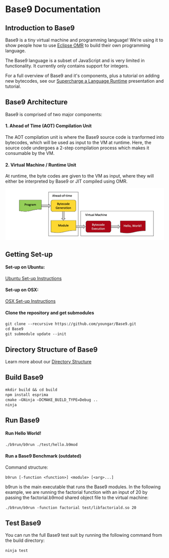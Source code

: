 # Base9 Documentation 

## Introduction to Base9

Base9 is a tiny virtual machine and programming language! We’re using it to show people how to use [Eclipse OMR] to build their own programming language. 

[Eclipse OMR]: https://github.com/eclipse/omr

The Base9 language is a subset of JavaScript and is very limited in functionality. It currently only contains support for integers. 

For a full overview of Base9 and it's components, plus a tutorial on adding new bytecodes, see our [Supercharge a Language Runtime] presentation and tutorial. 

[Supercharge a Language Runtime]: ./CASCON2017_SuperchargeALanguageRuntime.pdf


## Base9 Architecture 

Base9 is comprised of two major components:

#### 1. Ahead of Time (AOT) Compilation Unit

The AOT compilation unit is where the Base9 source code is tranformed into bytecodes, which will be used as input to the VM at runtime. Here, the source code undergoes a 2-step compilation process which makes it consumable by the VM. 

#### 2. Virtual Machine / Runtime Unit
At runtime, the byte codes are given to the VM as input, where they will either be interpreted by Base9 or JIT compiled using OMR.

![Base9 Architecture Diagram](./images/b9_architecture.png)


## Getting Set-up 

#### Set-up on Ubuntu:

[Ubuntu Set-up Instructions](./setupUbuntu.md)

#### Set-up on OSX:

[OSX Set-up Instructions](./setupOSX.md)

#### Clone the repository and get submodules
```
git clone --recursive https://github.com/youngar/Base9.git
cd Base9
git submodule update --init
```

## Directory Structure of Base9

Learn more about our [Directory Structure](./directoryStructure.md)


## Build Base9
```
mkdir build && cd build
npm install esprima
cmake –GNinja –DCMAKE_BUILD_TYPE=Debug ..
ninja
```

## Run Base9

#### Run Hello World!

```./b9run/b9run ./test/hello.b9mod```

#### Run a Base9 Benchmark (outdated)

Command structure:

```b9run [-function <function>] <module> [<arg>...]```

b9run is the main executable that runs the Base9 modules. In the following example, we are running the factorial function with an input of 20 by passing the factorial.b9mod shared object file to the virtual machine: 

```./b9run/b9run -function factorial test/libfactoriald.so 20```
 

## Test Base9 

You can run the full Base9 test suit by running the following command from the build directory:

```ninja test```

